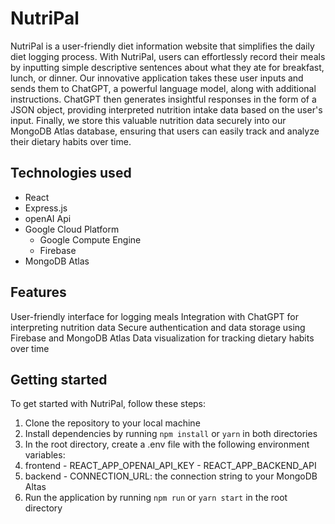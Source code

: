# NutriPal
NutriPal is a user-friendly diet information website that simplifies the daily diet logging process. With NutriPal, users can effortlessly record their meals by inputting simple descriptive sentences about what they ate for breakfast, lunch, or dinner. Our innovative application takes these user inputs and sends them to ChatGPT, a powerful language model, along with additional instructions. ChatGPT then generates insightful responses in the form of a JSON object, providing interpreted nutrition intake data based on the user's input. Finally, we store this valuable nutrition data securely into our MongoDB Atlas database, ensuring that users can easily track and analyze their dietary habits over time.

## Technologies used
- React
- Express.js
- openAI Api
- Google Cloud Platform
  - Google Compute Engine
  - Firebase
- MongoDB Atlas
## Features
User-friendly interface for logging meals
Integration with ChatGPT for interpreting nutrition data
Secure authentication and data storage using Firebase and MongoDB Atlas
Data visualization for tracking dietary habits over time
## Getting started
To get started with NutriPal, follow these steps:

1. Clone the repository to your local machine
2. Install dependencies by running `npm install` or `yarn` in both directories
3. In the root directory, create a .env file with the following environment variables:
  1. frontend
    - REACT_APP_OPENAI_API_KEY
    - REACT_APP_BACKEND_API
  2. backend
    - CONNECTION_URL: the connection string to your MongoDB Altas
4. Run the application by running `npm run` or `yarn start` in the root directory
